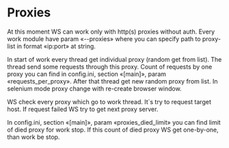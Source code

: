 # Proxies

At this moment WS can work only with http\(s\) proxies without auth. Every work module have param «--proxies» where you can specify path to proxy-list in format «ip:port» at string.

In start of work every thread get individual proxy \(random get from list\). The thread send some requests through this proxy. Count of requests by one proxy you can find in config.ini, section «\[main\]», param «requests\_per\_proxy». After that thread get new random proxy from list. In selenium mode proxy change with re-create browser window.

WS check every proxy which go to work thread. It\`s try to request target host. If request failed WS try to get next proxy server.

In config.ini, section «\[main\]», param «proxies\_died\_limit» you can find limit of died proxy for work stop. If this count of died proxy WS get one-by-one, than work be stop.

